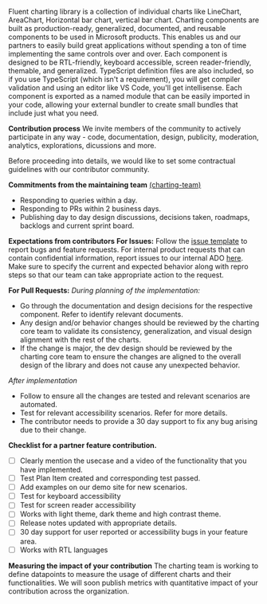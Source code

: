 Fluent charting library is a collection of individual charts like LineChart, AreaChart, Horizontal bar chart, vertical bar chart.
Charting components are built as production-ready, generalized, documented, and reusable components to be used in Microsoft products. This enables us and our partners to easily build great applications without spending a ton of time implementing the same controls over and over.
Each component is designed to be RTL-friendly, keyboard accessible, screen reader-friendly, themable, and generalized. TypeScript definition files are also included, so if you use TypeScript (which isn't a requirement), you will get compiler validation and using an editor like VS Code, you'll get intellisense. Each component is exported as a named module that can be easily imported in your code, allowing your external bundler to create small bundles that include just what you need.

**Contribution process**
We invite members of the community to actively participate in any way - code, documentation, design, publicity, moderation, analytics, explorations, dicussions and more.

Before proceeding into details, we would like to set some contractual guidelines with our contributor community.

**Commitments from the maintaining team** [(charting-team)](https://github.com/orgs/microsoft/teams/charting-team)
- Responding to queries within a day.
- Responding to PRs within 2 business days.
- Publishing day to day design discussions, decisions taken, roadmaps, backlogs and current sprint board. 

**Expectations from contributors**
**For Issues:**
Follow the [issue template](https://github.com/microsoft/fluentui/issues/new/choose) to report bugs and feature requests.
For internal product requests that can contain confidential information, report issues to our internal ADO [here](https://uifabric.visualstudio.com/iss/_workitems/create/User%20Story?templateId=c0a6b2f0-ecaf-4f0e-83a6-a3ea43f30847&ownerId=0c0ad9a8-059c-4697-a4b6-ff1179ca8699).
Make sure to specify the current and expected behavior along with repro steps so that our team can take appropriate action to the request.

**For Pull Requests:**
_During planning of the implementation:_
- Go through the documentation and design decisions for the respective component. Refer <Folder Structure> to identify relevant documents.
- Any design and/or behavior changes should be reviewed by the charting core team to validate its consistency, generalization, and visual design alignment with the rest of the charts.
- If the change is major, the dev design should be reviewed by the charting core team to ensure the changes are aligned to the overall design of the library and does not cause any unexpected behavior.

_After implementation_
- Follow <Testing Strategy> to ensure all the changes are tested and relevant scenarios are automated.
- Test for relevant accessibility scenarios. Refer <Accessibility testing> for more details.
- The contributor needs to provide a 30 day support to fix any bug arising due to their change. 

**Checklist for a partner feature contribution.**
- [ ]	Clearly mention the usecase and a video of the functionality that you have implemented.
- [ ]	Test Plan Item created and corresponding test passed.
- [ ] Add examples on our demo site for new scenarios. 
- [ ]	Test for keyboard accessibility
- [ ]	Test for screen reader accessibility
- [ ]	Works with light theme, dark theme and high contrast theme.
- [ ]	Release notes updated with appropriate details.
- [ ]	30 day support for user reported or accessibility bugs in your feature area.
- [ ] Works with RTL languages

**Measuring the impact of your contribution**
The charting team is working to define datapoints to measure the usage of different charts and their functionalities. We will soon publish metrics with quantitative impact of your contribution across the organization.

